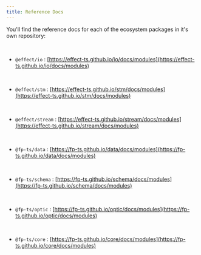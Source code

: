 ```yaml
---
title: Reference Docs
---
```


You'll find the reference docs for each of the ecosystem packages in it's own repository:

<br />

- `@effect/io` : [https://effect-ts.github.io/io/docs/modules](https://effect-ts.github.io/io/docs/modules)

<br />

- `@effect/stm` : [https://effect-ts.github.io/stm/docs/modules](https://effect-ts.github.io/stm/docs/modules)

<br />

- `@effect/stream` : [https://effect-ts.github.io/stream/docs/modules](https://effect-ts.github.io/stream/docs/modules)

<br />

- `@fp-ts/data` : [https://fp-ts.github.io/data/docs/modules](https://fp-ts.github.io/data/docs/modules)

<br />

- `@fp-ts/schema` : [https://fp-ts.github.io/schema/docs/modules](https://fp-ts.github.io/schema/docs/modules)

<br />

- `@fp-ts/optic` : [https://fp-ts.github.io/optic/docs/modules](https://fp-ts.github.io/optic/docs/modules)

<br />

- `@fp-ts/core` : [https://fp-ts.github.io/core/docs/modules](https://fp-ts.github.io/core/docs/modules)
